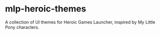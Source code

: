 # mlp-heroic-themes
A collection of UI themes for Heroic Games Launcher, inspired by My Little Pony characters.
